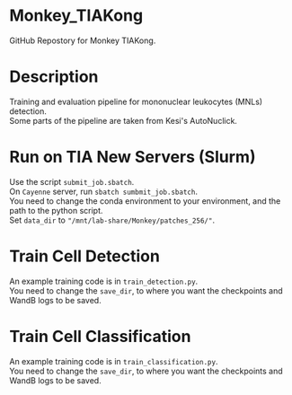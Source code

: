 # Monkey_TIAKong
GitHub Repostory for Monkey TIAKong.  

# Description
Training and evaluation pipeline for mononuclear leukocytes (MNLs) detection.  
Some parts of the pipeline are taken from Kesi's AutoNuclick.

# Run on TIA New Servers (Slurm)
Use the script `submit_job.sbatch`.  
On `Cayenne` server, run `sbatch sumbmit_job.sbatch`.  
You need to change the conda environment to your environment, and the path to the python script.  
Set `data_dir` to `"/mnt/lab-share/Monkey/patches_256/"`.

# Train Cell Detection
An example training code is in `train_detection.py`.  
You need to change the `save_dir`, to where you want the checkpoints and WandB logs to be saved.  

# Train Cell Classification
An example training code is in `train_classification.py`.  
You need to change the `save_dir`, to where you want the checkpoints and WandB logs to be saved.  
